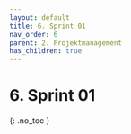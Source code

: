 ```yaml
---
layout: default
title: 6. Sprint 01
nav_order: 6
parent: 2. Projektmanagement
has_children: true
---
```


# 6. Sprint 01

{: .no_toc }
